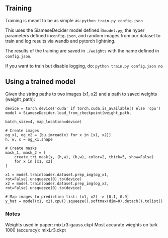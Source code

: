 ## Training
Training is meant to be as simple as:
` python train.py config.json `

This uses the SiameseDecider model defined in`model.py`, the hyper parameters defined in`config.json`, and random images from our dataset to train and log results via wandb and pytorch lightning.

The results of the training are saved in `./weights` with the name defined in `config.json`. 

If you want to train but disable logging, do:
`python train.py config.json no`

## Using a trained model
Given the string paths to two images (x1, x2) and a path to saved weights (weight_path):
```
device = torch.device('cuda' if torch.cuda.is_available() else 'cpu')
model = SiameseDecider.load_from_checkpoint(weight_path,
                                                      						 batch_size=4, map_location=device)

# Create images
og_x1, og_x2 = [bu.imread(x) for x in [x1, x2]]
h, w, c = og_x1.shape

# Create masks
mask_1, mask_2 = [
	create_tri_mask(x, (h,w), (h,w), color=2, thick=5, show=False)
	for x in [x1, x2]
]

x1 = model.trainloader.dataset.prep_img(og_x1, rot=False).unsqueeze(0).to(device)
x2 = model.trainloader.dataset.prep_img(og_x2, rot=False).unsqueeze(0).to(device)

# Map images to prediction list: (x1, x2) -> [0.1, 0.9]
y_hat = model(x1, x2).cpu().squeeze().softmax(dim=0).detach().tolist()

```
### Notes
Weights used in paper: mixLr3-gauss.ckpt
Most accurate wieghts on turk 1000 (accuracy): mixLr3.ckpt


